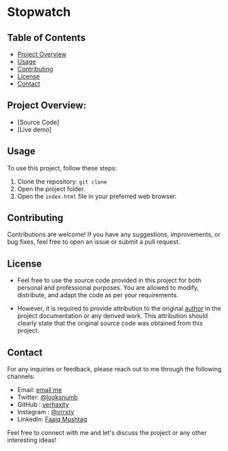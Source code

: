 # Stopwatch

## Table of Contents
- [Project Overview](#project-overview)
- [Usage](#usage)
- [Contributing](#contributing)
- [License](#license)
- [Contact](#contact)

## Project Overview:
- [Source Code]
- [Live demo]



## Usage
To use this project, follow these steps:

1. Clone the repository: `git clone `
2. Open the project folder.
3. Open the `index.html` file in your preferred web browser.


## Contributing
Contributions are welcome! If you have any suggestions, improvements, or bug fixes, feel free to open an issue or submit a pull request.

## License
- Feel free to use the source code provided in this project for both personal and professional purposes. You are allowed to modify, distribute, and adapt the code as per your requirements.

- However, it is required to provide attribution to the original [author](https://www.instagram.com/vrrxty/) in the project documentation or any derived work. This attribution should clearly state that the original source code was obtained from this project.


## Contact
For any inquiries or feedback, please reach out to me through the following channels:

- Email: [email me](mailto:faaiqkh124@gmail.com)
- Twitter: [@looksnumb](https://twitter.com/picklearrow)
- GitHub : [verhaxity](https://github.com/verhaxity/)
- Instagram : [@vrrxty](https://www.instagram.com/verhaxity/)
- LinkedIn: [Faaiq Mushtaq](https://www.linkedin.com/in/faaiq_khan/)

Feel free to connect with me and let's discuss the project or any other interesting ideas!
